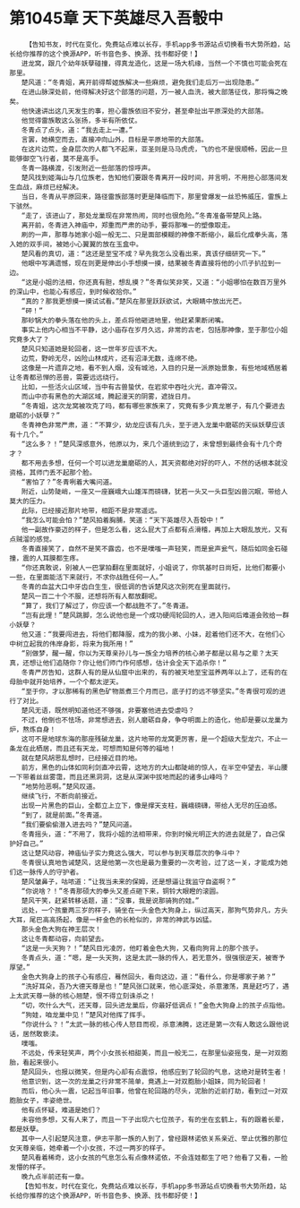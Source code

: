 # 第1045章 天下英雄尽入吾彀中
        【告知书友，时代在变化，免费站点难以长存，手机app多书源站点切换看书大势所趋，站长给你推荐的这个换源APP，听书音色多、换源、找书都好使！】
       进龙窝，跟几个幼年妖孽碰撞，得真龙造化，这是一场大机缘，当然一个不慎也可能会死在那里。
       楚风道：“冬青姐，离开前得帮姬族解决一些麻烦，避免我们走后万一出现隐患。”
       在进山脉深处前，他得解决好这个部落的问题，万一被人血洗，被大部落征伐，那将悔之晚矣。
       他快速讲出这几天发生的事，担心雷族依旧不安分，甚至牵扯出平原深处的大部落。
       他觉得雷族敢这么张扬，多半有所依仗。
       冬青点了点头，道：“我去走上一遭。”
       言罢，她横空而去，直接冲向山外，目标是平原地带的大部落。
       在这片边荒，金身层次的人都飞不起来，亚圣则是马马虎虎，飞的也不是很顺畅，因此一旦能够御空飞行者，莫不是高手。
       冬青一路横渡，引发附近一些部落的惊呼声。
       楚风找到姬海山与几位族老，告知他们要跟冬青离开一段时间，并言明，不用担心部落间发生血战，麻烦已经解决。
       当日，冬青从平原回来，路径雷族部落时更是降临而下，那里曾爆发一丝恐怖威压，雷族上下骇然。
       “走了，该进山了，那处龙巢现在非常热闹，同时也很危险。”冬青准备带楚风上路。
       离开前，冬青进入神庙中，郑重而严肃的动手，要将那唯一的塑像取走。
       刷的一声，那尊与她家小姐一般无二、只是面部模糊的神像不断缩小，最后化成拳头高，落入她的双手间，被她小心翼翼的放在玉盒中。
       楚风看的真切，道：“这还是至宝不成？早先我怎么没看出来，真该仔细研究一下。”
       他眼中写满遗憾，现在则更是伸出小手想摸一摸，结果被冬青直接将他的小爪子扒拉到一边。
       “这是小姐的法相，你还真有胆，想乱摸？”冬青似笑非笑，又道：“小姐哪怕在数百万里外的深山中，也能心有感应，到时候收拾你。”
       “真的？那我更想摸一摸试试看。”楚风在那里跃跃欲试，大眼睛中放出光芒。
       “砰！”
       那砂锅大的拳头落在他的头上，差点将他砸进地里，他赶紧果断闭嘴。
       事实上他内心相当不平静，这小庙存在岁月久远，非常的古老，包括那神像，至于那位小姐究竟多大了？
       楚风只知道她是轮回者，这一世年岁应该不大。
       边荒，野岭无尽，凶险山林成片，还有沼泽无数，连绵不绝。
       这像是一片遗弃之地，看不到人烟，没有城池，入目的只是一派原始景象，有些地域栖居着让冬青都忌惮的恶兽，需要远远绕行。
       比如，一些活火山区域，当中有古兽蛰伏，在岩浆中吞吐火光，直冲霄汉。
       而山中亦有黑色的大湖区域，腾起漫天的阴雾，遮拢日月。
       “冬青姐，这次龙窝被攻克了吗，都有哪些家族来了，究竟有多少真龙崽子，有几个要进去磨砺的小妖孽？”
       冬青神色非常严肃，道：“不算少，幼龙应该有几头，至于进入龙巢中磨砺的天纵妖孽应该有十几个。”
       “这么多？！”楚风深感意外，他原以为，来几个道统到边了，未曾想到最终会有十几个奇才？
       都不用去多想，任何一个可以进龙巢磨砺的人，其天资都绝对好的吓人，不然的话根本就没资格，其师门丢不起那个脸。
       “害怕了？”冬青咧着大嘴问道。
       附近，山势陡峭，一座又一座巍峨大山雄浑而磅礴，犹若一头又一头巨型凶兽沉眠，带给人莫大的压力。
       此际，已经接近那片地带，相距不是非常遥远。
       “我怎么可能会怕？”楚风拍着胸脯，笑道：“天下英雄尽入吾彀中！”
       他一副故作豪迈的样子，但是怎么看，这么屁大丁点都有点滑稽，再加上大眼乱放光，又有点贼溜的感觉。
       冬青直接笑了，自然不是笑不露齿，也不是噗嗤一声轻笑，而是瓮声瓮气，随后如同金石碰撞，震的人耳膜都生疼。
       “你还真敢说，别被人一巴掌拍翻在里面就好，小姐说了，你筑基时日尚短，比他们都要小一些，在里面能活下来就行，不求你战胜任何一人。”
       冬青的血盆大口中牙齿白生生，很低调的告诉楚风这次别死在里面就行。
       楚风一百二十个不服，还想将所有人都放翻呢。
       “算了，我们了解过了，你应该一个都战胜不了。”冬青道。
       “岂有此理！”楚风跳脚，怎么说他也是一个成功硬闯轮回的人，进入阳间后难道会败给一群小妖孽？
       他又道：“我要闯进去，将他们都降服，成为的我小弟、小妹，趁着他们还不大，在他们心中树立起我的伟岸身影，将来为我所用！”
       “别做梦，醒一醒，你以为天尊亲孙儿与一族全力培养的核心弟子都是以易与之辈？太天真，还想让他们追随你？你让他们师门作何感想，估计会全天下追杀你！”
       冬青严厉告知，这群人有的是从仙窟中出来的，有的被天地至宝滋养两年以上了，还有的在母胎中就开始培养，一个个都太逆天。
       “至于你，才以那稀有的黑色矿物蒸煮三个月而已，底子打的远不够坚实。”冬青很可观的进行了对比。
       楚风无语，既然明知道他还不够强，非要塞他进去受虐吗？
       不过，他倒也不怯场，非常想进去，别人磨砺自身，争夺明面上的造化，他却是要以龙巢为炉，熬炼自身！
       这可不是地球东海的那座残破龙巢，这片地带的龙窝更厉害，是一个超级大型龙穴，不止一条龙在此栖居，而且还有天龙，可想而知是何等的福地！
       就在楚风胡思乱想时，已经接近目的地。
       前方，黑色的山体如同利剑直冲云霄，这地方的大山都陡峭的惊人，在半空中望去，半山腰一下带着丝丝雾霭，而且还黑洞洞，这是从深渊中拔地而起的诸多山峰吗？
       “地势险恶啊。”楚风叹道。
       继续飞行，不断向前接近。
       出现一片黑色的巨山，全都立上立下，像是撑天支柱，巍峨磅礴，带给人无尽的压迫感。
       “到了，就是前面。”冬青道。
       “我们要偷偷潜入进去吗？”楚风问道。
       冬青摇头，道：“不用了，我将小姐的法相带来，你到时候光明正大的进去就是了，自己保护好自己。”
       这让楚风动容，神庙仙子实力竟这么强大，可以参与到天尊层次的争斗中？
       冬青很认真地告诫楚风，这是他第一次也是最为重要的一次考验，过了这一关，才能成为她们这一脉传人的守护者。
       楚风皱鼻子，咕哝道：“让我当未来的保姆，还是想逼让我监守自盗啊？”
       “你说啥？！”冬青那硕大的拳头又差点砸下来，铜铃大眼瞪的滚圆。
       楚风干笑，赶紧转移话题，道：“没事，我是说那骑狗的娃。”
       远处，一个孩童两三岁的样子，骑坐在一头金色大狗身上，纵过高天，那狗气势非凡，方头大耳，尾巴高高扬起，像是一杆金色的长枪似的，非常的神武与凶猛。
       那头金色大狗在神王层次！
       这让冬青都动容，向前望去。
       “这是一头天狗？！”楚风目光凌厉，他盯着金色大狗，又看向狗背上的那个孩子。
       冬青点头，道：“嗯，是一头天狗，这是太武一脉的传人，若无意外，很强很逆天，被寄予厚望。”
       金色大狗身上的孩子心有感应，蓦然回头，看向这边，道：“看什么，你是哪家子弟？”
       “洗好耳朵，吾乃大德天尊是也！”楚风张口就来，他心底深处，杀意激荡，真是赶巧了，遇上太武天尊一脉的核心翘楚，恨不得立刻诛杀之！
       “切，吹什么大气，还天尊，回头进龙巢后，你最好低调点！”金色大狗身上的孩子点指他。
       “狗娃，咱龙巢中见！”楚风对他挥了挥手。
       “你说什么？！”太武一脉的核心传人怒目而视，杀意沸腾，这还是第一次有人敢这么跟他说话，居然敢亵渎。
       噗嗤。
       不远处，传来轻笑声，两个小女孩长相甜美，而且一般无二，在那里仙姿摇曳，是一对双胞胎，看起来很小。
       楚风回头，也报以微笑，但是内心却有点震惊，他感应到了轮回的气息，这绝对是转生者！
       他意识到，这一次的龙巢之行非常不简单，竟遇上一对双胞胎小姐妹，同为轮回者！
       而后，他心头一震，记起当年旧事，他曾在轮回路的尽头，泥胎的近前打劫，看到过一对双胞胎女子，丰姿绝世。
       他有点怀疑，难道是她们？
       未容他多想，又有人来了，而且一下子出现六七位孩子，有的坐在玄鹤上，有的跟着长辈，都是妖孽。
       其中一人引起楚风注意，伊志平那一族的人到了，曾经跟林诺依关系亲近、举止优雅的那位女天尊亲临，她牵着一个小女孩，不过一两岁的样子。
       楚风看着稀奇，这小女孩的气息怎么有点像林诺依，不会连娃都生了吧？他看了又看，一脸发懵的样子。
       晚九点半前还有一章。
       【告知书友，时代在变化，免费站点难以长存，手机app多书源站点切换看书大势所趋，站长给你推荐的这个换源APP，听书音色多、换源、找书都好使！】